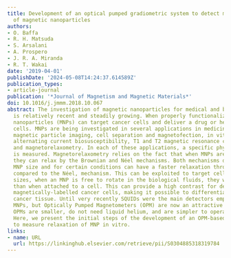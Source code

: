 ```yaml
---
title: Development of an optical pumped gradiometric system to detect magnetic relaxation
  of magnetic nanoparticles
authors:
- O. Baffa
- R. H. Matsuda
- S. Arsalani
- A. Prospero
- J. R. A. Miranda
- R. T. Wakai
date: '2019-04-01'
publishDate: '2024-05-08T14:24:37.614589Z'
publication_types:
- article-journal
publication: '*Journal of Magnetism and Magnetic Materials*'
doi: 10.1016/j.jmmm.2018.10.067
abstract: The investigation of magnetic nanoparticles for medical and biological applications
  is relatively recent and steadily growing. When properly functionalized, magnetic
  nanoparticles (MNPs) can target cancer cells and deliver a drug or heat to these
  cells. MNPs are being investigated in several applications in medicine such as hyperthermia,
  magnetic particle imaging, cell separation and magnetofection, in vitro and in vivo
  alternating current biosusceptibility, T1 and T2 magnetic resonance contrast agents,
  and magnetorelaxometry. In each of these applications, a specific physical property
  is measured. Magnetorelaxometry relies on the fact that when MNPs are magnetized
  they can relax by the Brownian and Néel mechanisms. Both mechanisms depend on the
  MNP size and for certain conditions can have a faster relaxation through the Brownian,
  compared to the Néel, mechanism. This can be exploited to target cells. For certain
  sizes, when an MNP is free to rotate in the biological fluids, they will relax faster
  than when attached to a cell. This can provide a high contrast for detection of
  magnetically-labelled cancer cells, making it possible to differentiate normal from
  cancer tissue. Until very recently SQUIDs were the main detectors employed to measure
  MNPs, but Optically Pumped Magnetometers (OPM) are now an attractive alternative.
  OPMs are smaller, do not need liquid helium, and are simpler to operate than SQUIDs.
  Here, we present the initial steps of the development of an OPM-based instrument
  to measure relaxation of MNP in vitro.
links:
- name: URL
  url: https://linkinghub.elsevier.com/retrieve/pii/S0304885318319784
---
```

